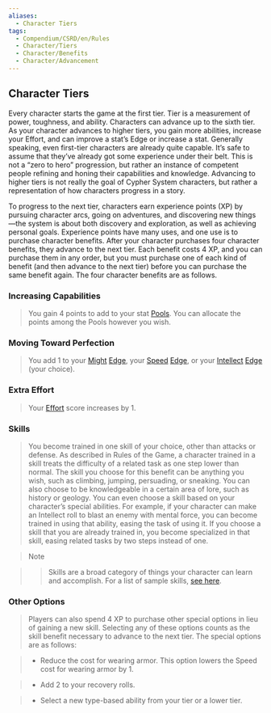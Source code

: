 ```yaml
---
aliases:
  - Character Tiers
tags:
  - Compendium/CSRD/en/Rules
  - Character/Tiers
  - Character/Benefits
  - Character/Advancement
---
```

## Character Tiers  
  
Every character starts the game at the first tier. Tier is a measurement of power, toughness, and ability. Characters can advance up to the sixth tier. As your character advances to higher tiers, you gain more abilities, increase your Effort, and can improve a stat’s Edge or increase a stat. Generally speaking, even first-tier characters are already quite capable. It’s safe to assume that they’ve already got some experience under their belt. This is not a “zero to hero” progression, but rather an instance of competent people refining and honing their capabilities and knowledge. Advancing to higher tiers is not really the goal of Cypher System characters, but rather a representation of how characters progress in a story.    
  
To progress to the next tier, characters earn experience points (XP) by pursuing character arcs, going on adventures, and discovering new things—the system is about both discovery and exploration, as well as achieving personal goals. Experience points have many uses, and one use is to purchase character benefits. After your character purchases four character benefits, they advance to the next tier. Each benefit costs 4 XP, and you can purchase them in any order, but you must purchase one of each kind of benefit (and then advance to the next tier) before you can purchase the same benefit again. The four character benefits are as follows.  
  
### Increasing Capabilities  
>You gain 4 points to add to your stat [Pools](Pool.md). You can allocate the points among the Pools however you wish.  
  
### Moving Toward Perfection    
> You add 1 to your [Might](Might.md) [Edge](Edge.md), your [Speed](Speed.md) [Edge](Edge.md), or your [Intellect](Intellect.md) [Edge](Edge.md) (your choice).  
  
### Extra Effort  
>Your [Effort](Effort.md) score increases by 1.    
  
###  Skills  
>You become trained in one skill of your choice, other than attacks or defense. As described in Rules of the Game, a character trained in a skill treats the difficulty of a related task as one step lower than normal. The skill you choose for this benefit can be anything you wish, such as climbing, jumping, persuading, or sneaking. You can also choose to be knowledgeable in a certain area of lore, such as history or geology. You can even choose a skill based on your character’s special abilities. For example, if your character can make an Intellect roll to blast an enemy with mental force, you can become trained in using that ability, easing the task of using it. If you choose a skill that you are already trained in, you become specialized in that skill, easing related tasks by two steps instead of one.  
>   
> >[!note]    
> >Skills are a broad category of things your character can learn and accomplish. For a list of sample skills, [see here](Example-Skills.md).  
  
### Other Options    
>Players can also spend 4 XP to purchase other special options in lieu of gaining a new skill. Selecting any of these options counts as the skill benefit necessary to advance to the next tier. The special options are as follows:  
> - Reduce the cost for wearing armor. This option lowers the Speed cost for wearing armor by 1.   
> - Add 2 to your recovery rolls.  
> - Select a new type-based ability from your tier or a lower tier.  
